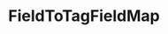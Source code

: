 ---
optionsClassName: FieldToTagFieldMapOptions
optionsClassFullName: MigrationTools.Tools.FieldToTagFieldMapOptions
configurationSamples:
- name: defaults
  order: 2
  description: 
  code: There are no defaults! Check the sample for options!
  sampleFor: MigrationTools.Tools.FieldToTagFieldMapOptions
- name: sample
  order: 1
  description: 
  code: There is no sample, but you can check the classic below for a general feel.
  sampleFor: MigrationTools.Tools.FieldToTagFieldMapOptions
- name: classic
  order: 3
  description: 
  code: >-
    {
      "$type": "FieldToTagFieldMapOptions",
      "sourceField": null,
      "formatExpression": null,
      "ApplyTo": []
    }
  sampleFor: MigrationTools.Tools.FieldToTagFieldMapOptions
description: missing XML code comments
className: FieldToTagFieldMap
typeName: FieldMaps
architecture: 
options:
- parameterName: ApplyTo
  type: List
  description: A list of Work Item Types that this Field Map will apply to. If the list is empty it will apply to all Work Item Types. You can use "*" to apply to all Work Item Types.
  defaultValue: missing XML code comments
- parameterName: formatExpression
  type: String
  description: missing XML code comments
  defaultValue: missing XML code comments
- parameterName: sourceField
  type: String
  description: missing XML code comments
  defaultValue: missing XML code comments
status: missing XML code comments
processingTarget: missing XML code comments
classFile: src/MigrationTools.Clients.TfsObjectModel/Tools/FieldMappingTool/FieldMaps/FieldToTagFieldMap.cs
optionsClassFile: ''

redirectFrom:
- /Reference/FieldMaps/FieldToTagFieldMapOptions/
layout: reference
toc: true
permalink: /Reference/FieldMaps/FieldToTagFieldMap/
title: FieldToTagFieldMap
categories:
- FieldMaps
- 
topics:
- topic: notes
  path: docs/Reference/FieldMaps/FieldToTagFieldMap-notes.md
  exists: false
  markdown: ''
- topic: introduction
  path: docs/Reference/FieldMaps/FieldToTagFieldMap-introduction.md
  exists: false
  markdown: ''

---